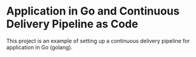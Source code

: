 # **Application in Go and Continuous Delivery Pipeline as Code**

This project is an example of setting up a continuous delivery pipeline for application in Go (golang).